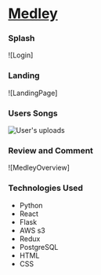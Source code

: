 
# [Medley](https://medley-aa.herokuapp.com)

### Splash 
![Login]

### Landing
![LandingPage]

### Users Songs
![User's uploads]()

### Review and Comment
![MedleyOverview]

 ### Technologies Used
 * Python
 * React
 * Flask
 * AWS s3
 * Redux
 * PostgreSQL
 * HTML
 * CSS
